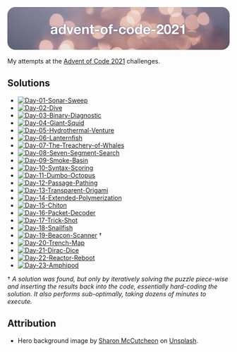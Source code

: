 ![advent-of-code-2021](./advent-of-code-2021-hero.png)

My attempts at the [Advent of Code 2021](https://adventofcode.com/2021) challenges.

## Solutions

* [![Day-01-Sonar-Sweep](https://github.com/leifgehrmann/advent-of-code-2021/actions/workflows/Day-01.yml/badge.svg?branch=main)](https://github.com/leifgehrmann/advent-of-code-2021/actions/workflows/Day-01.yml?query=branch%3Amain)
* [![Day-02-Dive](https://github.com/leifgehrmann/advent-of-code-2021/actions/workflows/Day-02.yml/badge.svg?branch=main)](https://github.com/leifgehrmann/advent-of-code-2021/actions/workflows/Day-02.yml?query=branch%3Amain)
* [![Day-03-Binary-Diagnostic](https://github.com/leifgehrmann/advent-of-code-2021/actions/workflows/Day-03.yml/badge.svg?branch=main)](https://github.com/leifgehrmann/advent-of-code-2021/actions/workflows/Day-03.yml?query=branch%3Amain)
* [![Day-04-Giant-Squid](https://github.com/leifgehrmann/advent-of-code-2021/actions/workflows/Day-04.yml/badge.svg?branch=main)](https://github.com/leifgehrmann/advent-of-code-2021/actions/workflows/Day-04.yml?query=branch%3Amain)
* [![Day-05-Hydrothermal-Venture](https://github.com/leifgehrmann/advent-of-code-2021/actions/workflows/Day-05.yml/badge.svg?branch=main)](https://github.com/leifgehrmann/advent-of-code-2021/actions/workflows/Day-05.yml?query=branch%3Amain)
* [![Day-06-Lanternfish](https://github.com/leifgehrmann/advent-of-code-2021/actions/workflows/Day-06.yml/badge.svg?branch=main)](https://github.com/leifgehrmann/advent-of-code-2021/actions/workflows/Day-06.yml?query=branch%3Amain)
* [![Day-07-The-Treachery-of-Whales](https://github.com/leifgehrmann/advent-of-code-2021/actions/workflows/Day-07.yml/badge.svg?branch=main)](https://github.com/leifgehrmann/advent-of-code-2021/actions/workflows/Day-07.yml?query=branch%3Amain)
* [![Day-08-Seven-Segment-Search](https://github.com/leifgehrmann/advent-of-code-2021/actions/workflows/Day-08.yml/badge.svg?branch=main)](https://github.com/leifgehrmann/advent-of-code-2021/actions/workflows/Day-08.yml?query=branch%3Amain)
* [![Day-09-Smoke-Basin](https://github.com/leifgehrmann/advent-of-code-2021/actions/workflows/Day-09.yml/badge.svg?branch=main)](https://github.com/leifgehrmann/advent-of-code-2021/actions/workflows/Day-09.yml?query=branch%3Amain)
* [![Day-10-Syntax-Scoring](https://github.com/leifgehrmann/advent-of-code-2021/actions/workflows/Day-10.yml/badge.svg?branch=main)](https://github.com/leifgehrmann/advent-of-code-2021/actions/workflows/Day-10.yml?query=branch%3Amain)
* [![Day-11-Dumbo-Octopus](https://github.com/leifgehrmann/advent-of-code-2021/actions/workflows/Day-11.yml/badge.svg?branch=main)](https://github.com/leifgehrmann/advent-of-code-2021/actions/workflows/Day-11.yml?query=branch%3Amain)
* [![Day-12-Passage-Pathing](https://github.com/leifgehrmann/advent-of-code-2021/actions/workflows/Day-12.yml/badge.svg?branch=main)](https://github.com/leifgehrmann/advent-of-code-2021/actions/workflows/Day-12.yml?query=branch%3Amain)
* [![Day-13-Transparent-Origami](https://github.com/leifgehrmann/advent-of-code-2021/actions/workflows/Day-13.yml/badge.svg?branch=main)](https://github.com/leifgehrmann/advent-of-code-2021/actions/workflows/Day-13.yml?query=branch%3Amain)
* [![Day-14-Extended-Polymerization](https://github.com/leifgehrmann/advent-of-code-2021/actions/workflows/Day-14.yml/badge.svg?branch=main)](https://github.com/leifgehrmann/advent-of-code-2021/actions/workflows/Day-14.yml?query=branch%3Amain)
* [![Day-15-Chiton](https://github.com/leifgehrmann/advent-of-code-2021/actions/workflows/Day-15.yml/badge.svg?branch=main)](https://github.com/leifgehrmann/advent-of-code-2021/actions/workflows/Day-15.yml?query=branch%3Amain)
* [![Day-16-Packet-Decoder](https://github.com/leifgehrmann/advent-of-code-2021/actions/workflows/Day-16.yml/badge.svg?branch=main)](https://github.com/leifgehrmann/advent-of-code-2021/actions/workflows/Day-16.yml?query=branch%3Amain)
* [![Day-17-Trick-Shot](https://github.com/leifgehrmann/advent-of-code-2021/actions/workflows/Day-17.yml/badge.svg?branch=main)](https://github.com/leifgehrmann/advent-of-code-2021/actions/workflows/Day-17.yml?query=branch%3Amain)
* [![Day-18-Snailfish](https://github.com/leifgehrmann/advent-of-code-2021/actions/workflows/Day-18.yml/badge.svg?branch=main)](https://github.com/leifgehrmann/advent-of-code-2021/actions/workflows/Day-18.yml?query=branch%3Amain)
* [![Day-19-Beacon-Scanner](https://github.com/leifgehrmann/advent-of-code-2021/actions/workflows/Day-19.yml/badge.svg?branch=main)](https://github.com/leifgehrmann/advent-of-code-2021/actions/workflows/Day-19.yml?query=branch%3Amain) †
* [![Day-20-Trench-Map](https://github.com/leifgehrmann/advent-of-code-2021/actions/workflows/Day-20.yml/badge.svg?branch=main)](https://github.com/leifgehrmann/advent-of-code-2021/actions/workflows/Day-20.yml?query=branch%3Amain)
* [![Day-21-Dirac-Dice](https://github.com/leifgehrmann/advent-of-code-2021/actions/workflows/Day-21.yml/badge.svg?branch=main)](https://github.com/leifgehrmann/advent-of-code-2021/actions/workflows/Day-21.yml?query=branch%3Amain)
* [![Day-22-Reactor-Reboot](https://github.com/leifgehrmann/advent-of-code-2021/actions/workflows/Day-22.yml/badge.svg?branch=main)](https://github.com/leifgehrmann/advent-of-code-2021/actions/workflows/Day-22.yml?query=branch%3Amain)
* [![Day-23-Amphipod](https://github.com/leifgehrmann/advent-of-code-2021/actions/workflows/Day-23.yml/badge.svg?branch=main)](https://github.com/leifgehrmann/advent-of-code-2021/actions/workflows/Day-23.yml?query=branch%3Amain)

† _A solution was found, but only by iteratively solving the puzzle piece-wise and inserting the results back into the code, essentially hard-coding the solution. It also performs sub-optimally, taking dozens of minutes to execute._ 

## Attribution

* Hero background image by [Sharon McCutcheon](https://unsplash.com/photos/62vi3TG5EDg) on [Unsplash](https://unsplash.com/).
